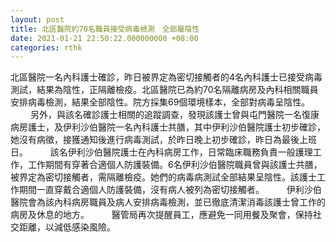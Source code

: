 ```yaml
---
layout: post
title: 北區醫院約70名職員接受病毒檢測　全部屬陰性
date: 2021-01-21 22:50:22.000000000 +08:00
categories: rthk
---
```


北區醫院一名內科護士確診，昨日被界定為密切接觸者的4名內科護士已接受病毒測試，結果為陰性，正隔離檢疫。北區醫院已為約70名隔離病房及內科相關職員安排病毒檢測，結果全部陰性。院方採集69個環境樣本，全部對病毒呈陰性。
　　 
另外，與該名確診護士相關的追蹤調查，發現該護士曾與屯門醫院一名復康病房護士，及伊利沙伯醫院一名內科護士共膳，其中伊利沙伯醫院護士初步確診，她沒有病徵，接獲通知後進行病毒測試，於昨日晚上初步確診，昨日為最後上班日。
　　 
該名伊利沙伯醫院護士在內科病房工作，日常臨床職務負責一般護理工作，工作期間有穿著合適個人防護裝備。6名伊利沙伯醫院職員曾與該護士共膳，被界定為密切接觸者，需隔離檢疫。她們的病毒病測試全部結果呈陰性。該護士工作期間一直穿戴合適個人防護裝備，沒有病人被列為密切接觸者。
　　 
伊利沙伯醫院會為該內科病房職員及病人安排病毒檢測，並已徹底清潔消毒該護士曾工作的病房及休息的地方。
　　 
醫管局再次提醒員工，應避免一同用餐及聚會，保持社交距離，以減低感染風險。
